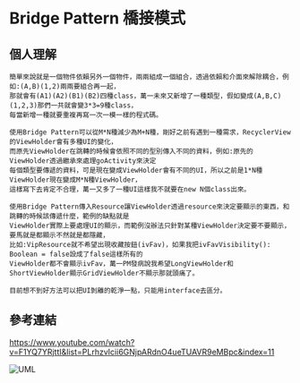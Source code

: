 # Bridge Pattern 橋接模式 #
個人理解 
----------------
    簡單來說就是一個物件依賴另外一個物件，兩兩組成一個組合，透過依賴和介面來解除耦合，例如:(A,B)(1,2)兩兩要組合再一起，
    那就會有(A1)(A2)(B1)(B2)四種class，萬一未來又新增了一種類型，假如變成(A,B,C)(1,2,3)那們一共就會變3*3=9種class，
    每當新增一種就要重複再寫一次一模一樣的程式碼。
    
    使用Bridge Pattern可以從M*N種減少為M+N種，剛好之前有遇到一種需求，RecyclerView的ViewHolder會有多種UI的變化，
    而原先ViewHolder在跳轉的時候會依照不同的型別傳入不同的資料，例如:原先的ViewHolder透過繼承來處理goActivity來決定
    每個類型要傳遞的資料，可是現在變成ViewHolder會有不同的UI，所以之前是1*N種ViewHolder現在變成M*N種ViewHolder，
    這樣寫下去肯定不合理，萬一又多了一種UI這樣我不就要在new N個class出來。
    
    使用Bridge Pattern傳入Resource讓ViewHolder透過resource來決定要顯示的東西，和跳轉的時候該傳遞什麼，範例的缺點就是
    ViewHolder實際上要處理UI的顯示，而範例沒辦法只針對某種ViewHolder決定要不要顯示，要馬就是都顯示不然就是都隱藏，
    比如:VipResource就不希望出現收藏按鈕(ivFav)，如果我把ivFavVisibility(): Boolean = false設成了false這樣所有的
    ViewHolder都不會顯示ivFav，萬一PM發病說我希望LongViewHolder和ShortViewHolder顯示GridViewHolder不顯示那就頭痛了。
   
    目前想不到好方法可以把UI剝離的乾淨一點，只能用interface去區分。
參考連結
---------------
<a href="https://www.youtube.com/watch?v=F1YQ7YRjttI&list=PLrhzvIcii6GNjpARdnO4ueTUAVR9eMBpc&index=11">https://www.youtube.com/watch?v=F1YQ7YRjttI&list=PLrhzvIcii6GNjpARdnO4ueTUAVR9eMBpc&index=11

![UML](../scr/Bridge_Pattern/uml.png)